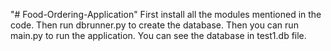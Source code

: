 "# Food-Ordering-Application" 
First install all the modules mentioned in the code. 
Then run dbrunner.py to create the database. 
Then you can run main.py to run the application. 
You can see the database in test1.db file. 
